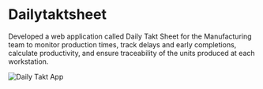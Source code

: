 # Dailytaktsheet
Developed a web application called Daily Takt Sheet for the Manufacturing team to monitor production times, track delays and early completions, calculate productivity, and ensure traceability of the units produced at each workstation.


![Daily Takt App](https://github.com/user-attachments/assets/dd5f0be2-5284-48ab-9dd6-a508176905d2)
